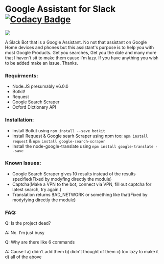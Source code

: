 
# Google Assistant for Slack[![Codacy Badge](https://api.codacy.com/project/badge/Grade/4476f9276d914b6fb3c27afc3d284aeb)](https://www.codacy.com/app/matej.plavevski-github/GoogleAssistantSlack?utm_source=github.com&amp;utm_medium=referral&amp;utm_content=MatejMecka/GoogleAssistantSlack&amp;utm_campaign=Badge_Grade)

![](http://i.imgur.com/vskvm93.png)

A Slack Bot that is a Google Assistant. No not that assistant on Google Home devices and phones but this assistant's purpose is to help you with most Google Products. Get you searches, Get you the date and many more that I haven't sit to make them cause I'm lazy. If you have anything you wish to be added make an Issue. Thanks.



### Requirments:

 - Node.JS presumably v6.0.0
 - Botkit!
 - Request
 - Google Search Scraper
 - Oxford Dictionary API

### Installation:
	

 - Install Botkit using `npm install --save botkit`
 - Install Request & Google searh Scraper using npm too:  `npm install request` & `npm install google-search-scraper`
 - Install the node-google-translate using `npm install google-translate --save`
 
### Known Issues:
 
 - Google Search Scraper gives 10 results instead of the results specified(Fixed by modyfing directly the module)
 - Captcha(Make a VPN to the bot, connect via VPN, fill out captcha for latest search, try again.)
 - Translation returns BAD_NETWORK or something like that(Fixed by modyfying directly the module)

### FAQ:

Q: Is the project dead?

A: No. I'm just busy

Q: Why are there like 6 commands

A: Cause I a) didn't add them b) didn't thought of them c) too lazy to make it d) all of the above
